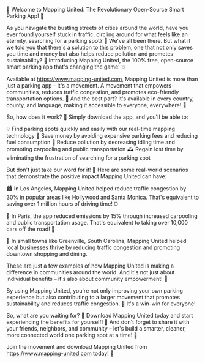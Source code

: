 🎉 Welcome to Mapping United: The Revolutionary Open-Source Smart Parking App! 🚀

As you navigate the bustling streets of cities around the world, have you ever found yourself stuck in traffic, circling around for what feels like an eternity, searching for a parking spot? 🤯 We've all been there. But what if we told you that there's a solution to this problem, one that not only saves you time and money but also helps reduce pollution and promotes sustainability? 🌟 Introducing Mapping United, the 100% free, open-source smart parking app that's changing the game! 💥

Available at https://www.mapping-united.com, Mapping United is more than just a parking app – it's a movement. A movement that empowers communities, reduces traffic congestion, and promotes eco-friendly transportation options. 🌈 And the best part? It's available in every country, county, and language, making it accessible to everyone, everywhere! 💖

So, how does it work? 🤔 Simply download the app, and you'll be able to:

💡 Find parking spots quickly and easily with our real-time mapping technology
💸 Save money by avoiding expensive parking fees and reducing fuel consumption
🌟 Reduce pollution by decreasing idling time and promoting carpooling and public transportation
🕰️ Regain lost time by eliminating the frustration of searching for a parking spot

But don't just take our word for it! 🤔 Here are some real-world scenarios that demonstrate the positive impact Mapping United can have:

🏙️ In Los Angeles, Mapping United helped reduce traffic congestion by 30% in popular areas like Hollywood and Santa Monica. That's equivalent to saving over 1 million hours of driving time! ⏰

🚌 In Paris, the app reduced emissions by 15% through increased carpooling and public transportation usage. That's equivalent to taking over 10,000 cars off the road! 🚗

🌳 In small towns like Greenville, South Carolina, Mapping United helped local businesses thrive by reducing traffic congestion and promoting downtown shopping and dining.

These are just a few examples of how Mapping United is making a difference in communities around the world. And it's not just about individual benefits – it's also about community empowerment! 💪

By using Mapping United, you're not only improving your own parking experience but also contributing to a larger movement that promotes sustainability and reduces traffic congestion. 🌈 It's a win-win for everyone!

So, what are you waiting for? 🤔 Download Mapping United today and start experiencing the benefits for yourself! 📲 And don't forget to share it with your friends, neighbors, and community – let's build a smarter, cleaner, more connected world one parking spot at a time! 🌟

Join the movement and download Mapping United from https://www.mapping-united.com today! 🎉